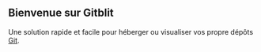 ## Bienvenue sur Gitblit

Une solution rapide et facile pour héberger ou visualiser vos propre dépôts [Git](http://www.git-scm.com).
